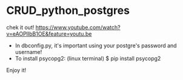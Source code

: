 # CRUD_python_postgres

chek it out! https://www.youtube.com/watch?v=eAOPlIbB1OE&feature=youtu.be

* In dbconfig.py, it's important using your postgre's password and username!
* To install psycopg2: (linux terminal) $ pip install psycopg2

Enjoy it!

